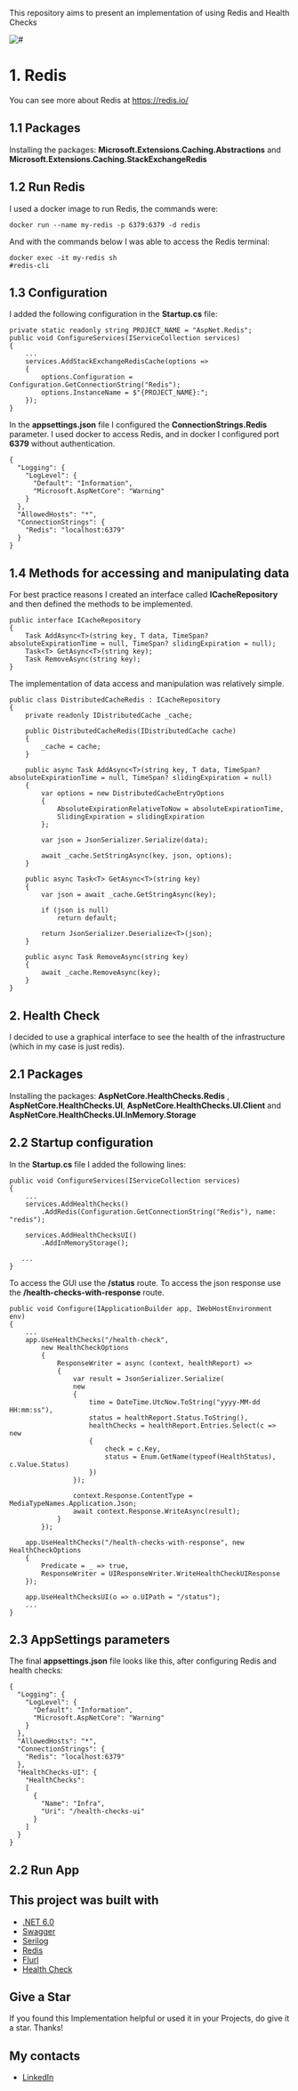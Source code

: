 This repository aims to present an implementation of using Redis and Health Checks

![#](https://github.com/HenrySaldanha/AspNet.Redis/blob/main/images/end-points.png?raw=true)


# 1. Redis
You can see more about Redis at https://redis.io/

## 1.1 Packages
Installing the packages: **Microsoft.Extensions.Caching.Abstractions** and **Microsoft.Extensions.Caching.StackExchangeRedis**

## 1.2 Run Redis
I used a docker image to run Redis, the commands were:

    docker run --name my-redis -p 6379:6379 -d redis

And with the commands below I was able to access the Redis terminal:

    docker exec -it my-redis sh
    #redis-cli

## 1.3 Configuration

I added the following configuration in the **Startup.cs** file:

	private static readonly string PROJECT_NAME = "AspNet.Redis";
	public void ConfigureServices(IServiceCollection services)
    {
	    ...
        services.AddStackExchangeRedisCache(options =>
        {
            options.Configuration = Configuration.GetConnectionString("Redis");
            options.InstanceName = $"{PROJECT_NAME}:";
        });
    }
    
In the **appsettings.json** file I configured the **ConnectionStrings.Redis** parameter. I used docker to access Redis, and in docker I configured port **6379** without authentication.

	{
	  "Logging": {
	    "LogLevel": {
	      "Default": "Information",
	      "Microsoft.AspNetCore": "Warning"
	    }
	  },
	  "AllowedHosts": "*",
	  "ConnectionStrings": {
	    "Redis": "localhost:6379"
	  }
	}


## 1.4 Methods for accessing and manipulating data
For best practice reasons I created an interface called **ICacheRepository** and then defined the methods to be implemented.

    public interface ICacheRepository
    {
        Task AddAsync<T>(string key, T data, TimeSpan? absoluteExpirationTime = null, TimeSpan? slidingExpiration = null);
        Task<T> GetAsync<T>(string key);
        Task RemoveAsync(string key);
    }

The implementation of data access and manipulation was relatively simple.

	public class DistributedCacheRedis : ICacheRepository
	{
	    private readonly IDistributedCache _cache;

	    public DistributedCacheRedis(IDistributedCache cache)
	    {
	        _cache = cache;
	    }

	    public async Task AddAsync<T>(string key, T data, TimeSpan? absoluteExpirationTime = null, TimeSpan? slidingExpiration = null)
	    {
	        var options = new DistributedCacheEntryOptions
	        {
	            AbsoluteExpirationRelativeToNow = absoluteExpirationTime,
	            SlidingExpiration = slidingExpiration
	        };

	        var json = JsonSerializer.Serialize(data);

	        await _cache.SetStringAsync(key, json, options);
	    }

	    public async Task<T> GetAsync<T>(string key)
	    {
	        var json = await _cache.GetStringAsync(key);

	        if (json is null)
	            return default;

	        return JsonSerializer.Deserialize<T>(json);
	    }

	    public async Task RemoveAsync(string key)
	    {
	        await _cache.RemoveAsync(key);
	    }
	}


## 2. Health Check
I decided to use a graphical interface to see the health of the infrastructure (which in my case is just redis).

## 2.1  Packages

Installing the packages: **AspNetCore.HealthChecks.Redis** , **AspNetCore.HealthChecks.UI**, **AspNetCore.HealthChecks.UI.Client** and **AspNetCore.HealthChecks.UI.InMemory.Storage**

## 2.2 Startup configuration
In the **Startup.cs** file I added the following lines:

	public void ConfigureServices(IServiceCollection services)
    {
	    ...
        services.AddHealthChecks()
            .AddRedis(Configuration.GetConnectionString("Redis"), name: "redis");

        services.AddHealthChecksUI()
            .AddInMemoryStorage();

       ...
    }

To access the GUI use the **/status** route.
To access the json response use the **/health-checks-with-response** route.

    public void Configure(IApplicationBuilder app, IWebHostEnvironment env)
    {
	    ...
        app.UseHealthChecks("/health-check",
            new HealthCheckOptions
            {
                ResponseWriter = async (context, healthReport) =>
                {
                    var result = JsonSerializer.Serialize(
                    new
                    {
                        time = DateTime.UtcNow.ToString("yyyy-MM-dd HH:mm:ss"),
                        status = healthReport.Status.ToString(),
                        healthChecks = healthReport.Entries.Select(c => new
                        {
                            check = c.Key,
                            status = Enum.GetName(typeof(HealthStatus), c.Value.Status)
                        })
                    });

                    context.Response.ContentType = MediaTypeNames.Application.Json;
                    await context.Response.WriteAsync(result);
                }
            });

        app.UseHealthChecks("/health-checks-with-response", new HealthCheckOptions
        {
            Predicate = _ => true,
            ResponseWriter = UIResponseWriter.WriteHealthCheckUIResponse
        });

        app.UseHealthChecksUI(o => o.UIPath = "/status");
        ...
    }
    
## 2.3 AppSettings parameters

The final **appsettings.json** file looks like this, after configuring Redis and health checks:

    {
      "Logging": {
        "LogLevel": {
          "Default": "Information",
          "Microsoft.AspNetCore": "Warning"
        }
      },
      "AllowedHosts": "*",
      "ConnectionStrings": {
        "Redis": "localhost:6379"
      },
      "HealthChecks-UI": {
        "HealthChecks": 
        [
          {
            "Name": "Infra",
            "Uri": "/health-checks-ui"
          }
        ]
      }
    }

## 2.2 Run App





## This project was built with
* [.NET 6.0](https://dotnet.microsoft.com/en-us/download/dotnet/6.0)
* [Swagger](https://swagger.io/)
* [Serilog](https://serilog.net/)
* [Redis](https://redis.io/)
* [Flurl](https://flurl.dev/)
* [Health Check](https://github.com/Xabaril/AspNetCore.Diagnostics.HealthChecks)

## Give a Star 
If you found this Implementation helpful or used it in your Projects, do give it a star. Thanks!

## My contacts
* [LinkedIn](https://www.linkedin.com/in/henry-saldanha-3b930b98/)

